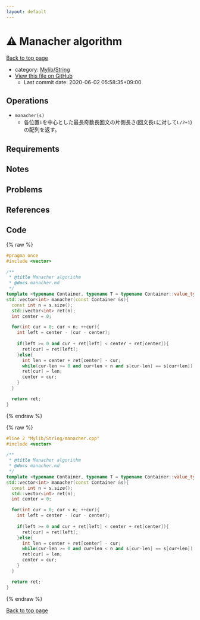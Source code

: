 ```yaml
---
layout: default
---
```


<!-- mathjax config similar to math.stackexchange -->
<script type="text/javascript" async
  src="https://cdnjs.cloudflare.com/ajax/libs/mathjax/2.7.5/MathJax.js?config=TeX-MML-AM_CHTML">
</script>
<script type="text/x-mathjax-config">
  MathJax.Hub.Config({
    TeX: { equationNumbers: { autoNumber: "AMS" }},
    tex2jax: {
      inlineMath: [ ['$','$'] ],
      processEscapes: true
    },
    "HTML-CSS": { matchFontHeight: false },
    displayAlign: "left",
    displayIndent: "2em"
  });
</script>

<script type="text/javascript" src="https://cdnjs.cloudflare.com/ajax/libs/jquery/3.4.1/jquery.min.js"></script>
<script src="https://cdn.jsdelivr.net/npm/jquery-balloon-js@1.1.2/jquery.balloon.min.js" integrity="sha256-ZEYs9VrgAeNuPvs15E39OsyOJaIkXEEt10fzxJ20+2I=" crossorigin="anonymous"></script>
<script type="text/javascript" src="../../../assets/js/copy-button.js"></script>
<link rel="stylesheet" href="../../../assets/css/copy-button.css" />


# :warning: Manacher algorithm

<a href="../../../index.html">Back to top page</a>

* category: <a href="../../../index.html#d75653ebf9facf6e669959c8c0d9cbcf">Mylib/String</a>
* <a href="{{ site.github.repository_url }}/blob/master/Mylib/String/manacher.cpp">View this file on GitHub</a>
    - Last commit date: 2020-06-02 05:58:35+09:00




## Operations

- `manacher(s)`
	- 各位置`i`を中心とした最長奇数長回文の片側長さ(回文長`L`に対して`L/2+1`)の配列を返す。

## Requirements

## Notes

## Problems

## References


## Code

<a id="unbundled"></a>
{% raw %}
```cpp
#pragma once
#include <vector>

/**
 * @title Manacher algorithm
 * @docs manacher.md
 */
template <typename Container, typename T = typename Container::value_type>
std::vector<int> manacher(const Container &s){
  const int n = s.size();
  std::vector<int> ret(n);
  int center = 0;

  for(int cur = 0; cur < n; ++cur){
    int left = center - (cur - center);
    
    if(left >= 0 and cur + ret[left] < center + ret[center]){
      ret[cur] = ret[left];
    }else{
      int len = center + ret[center] - cur;
      while(cur-len >= 0 and cur+len < n and s[cur-len] == s[cur+len]) ++len;
      ret[cur] = len;
      center = cur;
    }
  }

  return ret;
}

```
{% endraw %}

<a id="bundled"></a>
{% raw %}
```cpp
#line 2 "Mylib/String/manacher.cpp"
#include <vector>

/**
 * @title Manacher algorithm
 * @docs manacher.md
 */
template <typename Container, typename T = typename Container::value_type>
std::vector<int> manacher(const Container &s){
  const int n = s.size();
  std::vector<int> ret(n);
  int center = 0;

  for(int cur = 0; cur < n; ++cur){
    int left = center - (cur - center);
    
    if(left >= 0 and cur + ret[left] < center + ret[center]){
      ret[cur] = ret[left];
    }else{
      int len = center + ret[center] - cur;
      while(cur-len >= 0 and cur+len < n and s[cur-len] == s[cur+len]) ++len;
      ret[cur] = len;
      center = cur;
    }
  }

  return ret;
}

```
{% endraw %}

<a href="../../../index.html">Back to top page</a>

